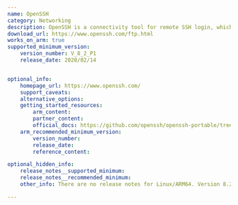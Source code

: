 ```yaml
---
name: OpenSSH
category: Networking
description: OpenSSH is a connectivity tool for remote SSH login, which encrypts all traffic to eliminate connection hijacking, eavesdropping, and other attacks.
download_url: https://www.openssh.com/ftp.html
works_on_arm: true
supported_minimum_version:
    version_number: V_8_2_P1
    release_date: 2020/02/14


optional_info:
    homepage_url: https://www.openssh.com/
    support_caveats:
    alternative_options:
    getting_started_resources:
        arm_content:
        partner_content:
        official_docs: https://github.com/openssh/openssh-portable/tree/master?tab=readme-ov-file#building-from-git
    arm_recommended_minimum_version:
        version_number:
        release_date:
        reference_content:

optional_hidden_info:
    release_notes__supported_minimum:
    release_notes__recommended_minimum:
    other_info: There are no release notes for Linux/ARM64. Version 8.2 P1 got built and successfully tested from source on Neoverse N1. Prior versions fail to build and test on both AMD64 and ARM64.

---
```

